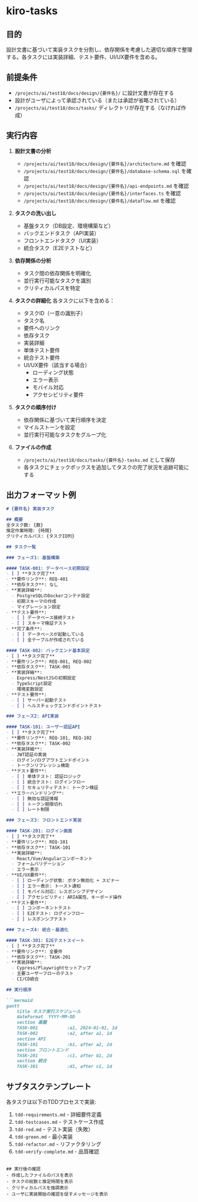 # kiro-tasks

## 目的
設計文書に基づいて実装タスクを分割し、依存関係を考慮した適切な順序で整理する。各タスクには実装詳細、テスト要件、UI/UX要件を含める。

## 前提条件
- `/projects/ai/test18/docs/design/{要件名}/` に設計文書が存在する
- 設計がユーザによって承認されている（または承認が省略されている）
- `/projects/ai/test18/docs/tasks/` ディレクトリが存在する（なければ作成）

## 実行内容

1. **設計文書の分析**
   - `/projects/ai/test18/docs/design/{要件名}/architecture.md` を確認
   - `/projects/ai/test18/docs/design/{要件名}/database-schema.sql` を確認
   - `/projects/ai/test18/docs/design/{要件名}/api-endpoints.md` を確認
   - `/projects/ai/test18/docs/design/{要件名}/interfaces.ts` を確認
   - `/projects/ai/test18/docs/design/{要件名}/dataflow.md` を確認

2. **タスクの洗い出し**
   - 基盤タスク（DB設定、環境構築など）
   - バックエンドタスク（API実装）
   - フロントエンドタスク（UI実装）
   - 統合タスク（E2Eテストなど）

3. **依存関係の分析**
   - タスク間の依存関係を明確化
   - 並行実行可能なタスクを識別
   - クリティカルパスを特定

4. **タスクの詳細化**
   各タスクに以下を含める：
   - タスクID（一意の識別子）
   - タスク名
   - 要件へのリンク
   - 依存タスク
   - 実装詳細
   - 単体テスト要件
   - 統合テスト要件
   - UI/UX要件（該当する場合）
     - ローディング状態
     - エラー表示
     - モバイル対応
     - アクセシビリティ要件

5. **タスクの順序付け**
   - 依存関係に基づいて実行順序を決定
   - マイルストーンを設定
   - 並行実行可能なタスクをグループ化

6. **ファイルの作成**
   - `/projects/ai/test18/docs/tasks/{要件名}-tasks.md` として保存
   - 各タスクにチェックボックスを追加してタスクの完了状況を追跡可能にする

## 出力フォーマット例

```markdown
# {要件名} 実装タスク

## 概要
全タスク数: {数}
推定作業時間: {時間}
クリティカルパス: {タスクID列}

## タスク一覧

### フェーズ1: 基盤構築

#### TASK-001: データベース初期設定
- [ ] **タスク完了**
- **要件リンク**: REQ-401
- **依存タスク**: なし
- **実装詳細**:
  - PostgreSQLのDockerコンテナ設定
  - 初期スキーマの作成
  - マイグレーション設定
- **テスト要件**:
  - [ ] データベース接続テスト
  - [ ] スキーマ検証テスト
- **完了条件**:
  - [ ] データベースが起動している
  - [ ] 全テーブルが作成されている

#### TASK-002: バックエンド基本設定
- [ ] **タスク完了**
- **要件リンク**: REQ-001, REQ-002
- **依存タスク**: TASK-001
- **実装詳細**:
  - Express/NestJSの初期設定
  - TypeScript設定
  - 環境変数設定
- **テスト要件**:
  - [ ] サーバー起動テスト
  - [ ] ヘルスチェックエンドポイントテスト

### フェーズ2: API実装

#### TASK-101: ユーザー認証API
- [ ] **タスク完了**
- **要件リンク**: REQ-101, REQ-102
- **依存タスク**: TASK-002
- **実装詳細**:
  - JWT認証の実装
  - ログイン/ログアウトエンドポイント
  - トークンリフレッシュ機能
- **テスト要件**:
  - [ ] 単体テスト: 認証ロジック
  - [ ] 統合テスト: ログインフロー
  - [ ] セキュリティテスト: トークン検証
- **エラーハンドリング**:
  - [ ] 無効な認証情報
  - [ ] トークン期限切れ
  - [ ] レート制限

### フェーズ3: フロントエンド実装

#### TASK-201: ログイン画面
- [ ] **タスク完了**
- **要件リンク**: REQ-101
- **依存タスク**: TASK-101
- **実装詳細**:
  - React/Vue/Angularコンポーネント
  - フォームバリデーション
  - エラー表示
- **UI/UX要件**:
  - [ ] ローディング状態: ボタン無効化 + スピナー
  - [ ] エラー表示: トースト通知
  - [ ] モバイル対応: レスポンシブデザイン
  - [ ] アクセシビリティ: ARIA属性、キーボード操作
- **テスト要件**:
  - [ ] コンポーネントテスト
  - [ ] E2Eテスト: ログインフロー
  - [ ] レスポンシブテスト

### フェーズ4: 統合・最適化

#### TASK-301: E2Eテストスイート
- [ ] **タスク完了**
- **要件リンク**: 全要件
- **依存タスク**: TASK-201
- **実装詳細**:
  - Cypress/Playwrightセットアップ
  - 主要ユーザーフローのテスト
  - CI/CD統合

## 実行順序

```mermaid
gantt
    title タスク実行スケジュール
    dateFormat  YYYY-MM-DD
    section 基盤
    TASK-001           :a1, 2024-01-01, 1d
    TASK-002           :a2, after a1, 1d
    section API
    TASK-101           :b1, after a2, 2d
    section フロントエンド
    TASK-201           :c1, after b1, 2d
    section 統合
    TASK-301           :d1, after c1, 1d
```

## サブタスクテンプレート

各タスクは以下のTDDプロセスで実装:
1. `tdd-requirements.md` - 詳細要件定義
2. `tdd-testcases.md` - テストケース作成
3. `tdd-red.md` - テスト実装（失敗）
4. `tdd-green.md` - 最小実装
5. `tdd-refactor.md` - リファクタリング
6. `tdd-verify-complete.md` - 品質確認
```

## 実行後の確認
- 作成したファイルのパスを表示
- タスクの総数と推定時間を表示
- クリティカルパスを強調表示
- ユーザに実装開始の確認を促すメッセージを表示
